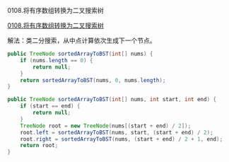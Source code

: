 0108.将有序数组转换为二叉搜索树

[0108.将有序数组转换为二叉搜索树](https://leetcode-cn.com/problems/convert-sorted-array-to-binary-search-tree/)

解法：类二分搜索，从中点计算依次生成下一个节点。



```java
public TreeNode sortedArrayToBST(int[] nums) {
    if (nums.length == 0) {
        return null;
    }
    return sortedArrayToBST(nums, 0, nums.length);
}

public TreeNode sortedArrayToBST(int[] nums, int start, int end) {
    if (start == end) {
        return null;
    }
    TreeNode root = new TreeNode(nums[(start + end) / 2]);
    root.left = sortedArrayToBST(nums, start, (start + end) / 2);
    root.right = sortedArrayToBST(nums, (start + end) / 2 + 1, end);
    return root;
}
```

